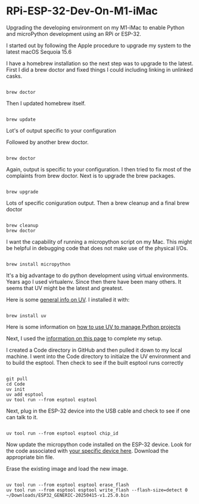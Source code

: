 # RPi-ESP-32-Dev-On-M1-iMac
Upgrading the developing environment on my M1-iMac to enable Python and microPython development using an RPi or ESP-32.

I started out by following the Apple procedure to upgrade my system to the latest macOS Sequoia 15.6

I have a homebrew installation so the next step was to upgrade to the latest.  First I did a brew doctor and fixed things I 
could including linking in unlinked casks.

```console

brew doctor

```

Then I updated homebrew itself. 

```console

brew update

```
Lot's of output specific to your configuration

Followed by another brew doctor.

```console

brew doctor

```

Again, output is specific to your configuration.  I then tried to fix most of the complaints from brew doctor.
Next is to upgrade the brew packages.

```console

brew upgrade

```

Lots of specific coniguration output.  Then a brew cleanup and a final brew doctor

```console

brew cleanup
brew doctor

```

I want the capability of running a micropython script on my Mac.  This might be helpful in debugging code that does not
make use of the physical I/Os.

```console

brew install micropython

```

It's a big advantage to do python development using virtual environments.  Years ago I used virtualenv.  Since then there
have been many others.  It seems that UV might be the latest and greatest.

Here is some [general info on UV](https://docs.astral.sh/uv/getting-started/installation/). I installed it with:

```console

brew install uv

```

Here is some information on [how to use UV to manage Python projects](https://realpython.com/python-uv/)

Next, I used the [information on this page](https://jfcarr.github.io/kbase/articles/using_uv_esp8266_micropython.html)
to complete my setup.

I created a Code directory in GitHub and then pulled it down to my local machine. I went into the Code directory to 
initialze the UV environment and to build the esptool.  Then check to see if the built esptool runs correctly

```console

git pull
cd Code
uv init
uv add esptool
uv tool run --from esptool esptool

```

Next, plug in the ESP-32 device into the USB cable and check to see if one can talk to it.

```console

uv tool run --from esptool esptool chip_id

```

Now update the micropython code installed on the ESP-32 device.  Look for the code associated with [your specific
device here](https://micropython.org/download/). Download the appropriate bin file.

Erase the existing image and load the new image.

```console

uv tool run --from esptool esptool erase_flash
uv tool run --from esptool esptool write_flash --flash-size=detect 0 ~/Downloads/ESP32_GENERIC-20250415-v1.25.0.bin 

```



